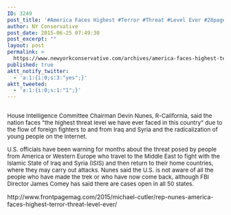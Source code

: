 ```yaml
---
ID: 3249
post_title: '#America Faces Highest #Terror #Threat #Level Ever #28pages #MakeDCListen #WakeUpAmerica #CounterJihad #tcot'
author: NY Conservative
post_date: 2015-06-25 07:49:30
post_excerpt: ""
layout: post
permalink: >
  https://www.newyorkconservative.com/archives/america-faces-highest-terror-threat-level-ever-28pages-makedclisten-wakeupamerica-counterjihad-tcot/
published: true
aktt_notify_twitter:
  - 'a:1:{i:0;s:3:"yes";}'
aktt_tweeted:
  - 'a:1:{i:0;s:1:"1";}'
---
```

<p><img src="http://www.newyorkconservative.com/wp-content/uploads/2015/06/062515_1149_AmericaFace1.png" alt="" />
	</p><p><span style="font-size:10pt">House Intelligence Committee Chairman Devin Nunes, R-California, said the nation faces "the highest threat level we have ever faced in this country" due to the flow of foreign fighters to and from Iraq and Syria and the radicalization of young people on the Internet.
</span></p><p><span style="font-size:10pt">U.S. officials have been warning for months about the threat posed by people from America or Western Europe who travel to the Middle East to fight with the Islamic State of Iraq and Syria (ISIS) and then return to their home countries, where they may carry out attacks. Nunes said the U.S. is not aware of all the people who have made the trek or who have now come back, although FBI Director James Comey has said there are cases open in all 50 states.
</span></p><p>http://www.frontpagemag.com/2015/michael-cutler/rep-nunes-america-faces-highest-terror-threat-level-ever/</p>